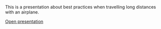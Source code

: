 This is a presentation about best practices when travelling long distances with an airplane.

[Open presentation](https://afranken.github.com/safe-travels)
